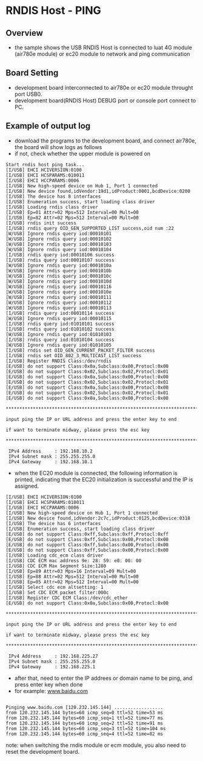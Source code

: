 # RNDIS Host - PING

## Overview

- the sample shows the USB RNDIS Host is connected to luat 4G module (air780e module) or ec20 module to network and ping communication


## Board Setting

- development board interconnected to air780e or ec20 module throught port USB0.
- development board(RNDIS Host) DEBUG port or console port connect to PC.

## Example of output log

- download the programs to the development board, and connect air780e, the board will show logs as follows
- if not, check whether the upper module is powered on

```console
Start rndis host ping task...
[I/USB] EHCI HCIVERSION:0100
[I/USB] EHCI HCSPARAMS:010011
[I/USB] EHCI HCCPARAMS:0006
[I/USB] New high-speed device on Hub 1, Port 1 connected
[I/USB] New device found,idVendor:19d1,idProduct:0001,bcdDevice:0200
[I/USB] The device has 8 interfaces
[I/USB] Enumeration success, start loading class driver
[I/USB] Loading rndis class driver
[I/USB] Ep=01 Attr=02 Mps=512 Interval=00 Mult=00
[I/USB] Ep=82 Attr=02 Mps=512 Interval=00 Mult=00
[I/USB] rndis init success
[I/USB] rndis query OID_GEN_SUPPORTED_LIST success,oid num :22
[W/USB] Ignore rndis query iod:00010101
[W/USB] Ignore rndis query iod:00010102
[W/USB] Ignore rndis query iod:00010103
[W/USB] Ignore rndis query iod:00010104
[I/USB] rndis query iod:00010106 success
[I/USB] rndis query iod:00010107 success
[W/USB] Ignore rndis query iod:0001010a
[W/USB] Ignore rndis query iod:0001010b
[W/USB] Ignore rndis query iod:0001010c
[W/USB] Ignore rndis query iod:0001010d
[W/USB] Ignore rndis query iod:00010116
[W/USB] Ignore rndis query iod:0001010e
[W/USB] Ignore rndis query iod:00010111
[W/USB] Ignore rndis query iod:00010112
[W/USB] Ignore rndis query iod:00010113
[I/USB] rndis query iod:00010114 success
[W/USB] Ignore rndis query iod:00010115
[I/USB] rndis query iod:01010101 success
[I/USB] rndis query iod:01010102 success
[W/USB] Ignore rndis query iod:01010103
[I/USB] rndis query iod:01010104 success
[W/USB] Ignore rndis query iod:01010105
[I/USB] rndis set OID_GEN_CURRENT_PACKET_FILTER success
[I/USB] rndis set OID_802_3_MULTICAST_LIST success
[I/USB] Register RNDIS Class:/dev/rndis
[E/USB] do not support Class:0x0a,Subclass:0x00,Protocl:0x00
[E/USB] do not support Class:0x02,Subclass:0x02,Protocl:0x01
[E/USB] do not support Class:0x0a,Subclass:0x00,Protocl:0x00
[E/USB] do not support Class:0x02,Subclass:0x02,Protocl:0x01
[E/USB] do not support Class:0x0a,Subclass:0x00,Protocl:0x00
[E/USB] do not support Class:0x02,Subclass:0x02,Protocl:0x01
[E/USB] do not support Class:0x0a,Subclass:0x00,Protocl:0x00

*********************************************************************************

input ping the IP or URL address and press the enter key to end

if want to terminate midway, please press the esc key

*********************************************************************************

 IPv4 Address     : 192.168.10.2
 IPv4 Subnet mask : 255.255.255.0
 IPv4 Gateway     : 192.168.10.1

```

- when the EC20 module is connected, the following information is printed, indicating that the EC20 initialization is successful and the IP is assigned.

```console
[I/USB] EHCI HCIVERSION:0100
[I/USB] EHCI HCSPARAMS:010011
[I/USB] EHCI HCCPARAMS:0006
[I/USB] New high-speed device on Hub 1, Port 1 connected
[I/USB] New device found,idVendor:2c7c,idProduct:0125,bcdDevice:0318
[I/USB] The device has 6 interfaces
[I/USB] Enumeration success, start loading class driver
[E/USB] do not support Class:0xff,Subclass:0xff,Protocl:0xff
[E/USB] do not support Class:0xff,Subclass:0x00,Protocl:0x00
[E/USB] do not support Class:0xff,Subclass:0x00,Protocl:0x00
[E/USB] do not support Class:0xff,Subclass:0x00,Protocl:0x00
[I/USB] Loading cdc_ecm class driver
[I/USB] CDC ECM mac address 9e: 28: 59: e0: 00: 00
[I/USB] CDC ECM Max Segment Size:1280
[I/USB] Ep=89 Attr=03 Mps=16 Interval=09 Mult=00
[I/USB] Ep=88 Attr=02 Mps=512 Interval=00 Mult=00
[I/USB] Ep=05 Attr=02 Mps=512 Interval=00 Mult=00
[I/USB] Select cdc ecm altsetting: 1
[I/USB] Set CDC ECM packet filter:000c
[I/USB] Register CDC ECM Class:/dev/cdc_ether
[E/USB] do not support Class:0x0a,Subclass:0x00,Protocl:0x00

*********************************************************************************

input ping the IP or URL address and press the enter key to end

if want to terminate midway, please press the esc key

*********************************************************************************

 IPv4 Address     : 192.168.225.27
 IPv4 Subnet mask : 255.255.255.0
 IPv4 Gateway     : 192.168.225.1

```

- after that, need to enter the IP addrees or domain name to be ping, and press enter key when done
- for example: www.baidu.com

```console

Pinging www.baidu.com [120.232.145.144] ..................
from 120.232.145.144 bytes=60 icmp_seq=0 ttl=52 time=53 ms
from 120.232.145.144 bytes=60 icmp_seq=1 ttl=52 time=77 ms
from 120.232.145.144 bytes=60 icmp_seq=2 ttl=52 time=91 ms
from 120.232.145.144 bytes=60 icmp_seq=3 ttl=52 time=104 ms
from 120.232.145.144 bytes=60 icmp_seq=4 ttl=52 time=82 ms
```

note: when switching the rndis module or ecm module, you also need to reset the development board.
